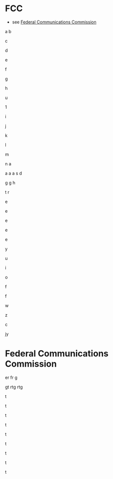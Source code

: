 # FCC
* see [Federal Communications Commission](#federal-communications-commission)

a
b

c

d

e

f

g

h

u

1

i

j

k

l

m

n
a

a
a
a
s
d

g
g
h

t
r

e

e

e

e

e

y

u

i

o

f

f

w

z

c

jy

# Federal Communications Commission
er
fr
g


gt
rtg
rtg


t

t

t

t

t

t

t

t

t
